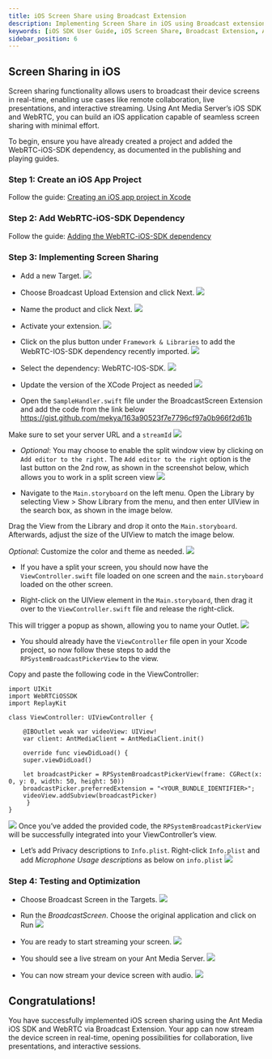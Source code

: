 ```yaml
---
title: iOS Screen Share using Broadcast Extension
description: Implementing Screen Share in iOS using Broadcast extension 
keywords: [iOS SDK User Guide, iOS Screen Share, Broadcast Extension, Ant Media Server Documentation, Ant Media Server Tutorials]
sidebar_position: 6
---
```


## Screen Sharing in iOS

Screen sharing functionality allows users to broadcast their device screens in real-time, enabling use cases like remote collaboration, live presentations, and interactive streaming. Using Ant Media Server’s iOS SDK and WebRTC, you can build an iOS application capable of seamless screen sharing with minimal effort.

To begin, ensure you have already created a project and added the WebRTC-iOS-SDK dependency, as documented in the publishing and playing guides.

### Step 1: Create an iOS App Project

Follow the guide: [Creating an iOS app project in Xcode](/guides/developer-sdk-and-api/sdk-integration/ios-sdk/xcode-project/)

### Step 2: Add WebRTC-iOS-SDK Dependency

Follow the guide: [Adding the WebRTC-iOS-SDK dependency](/guides/developer-sdk-and-api/sdk-integration/ios-sdk/ios-dependency/)

### Step 3: Implementing Screen Sharing

- Add a new Target.
![](@site/static/img/ios-screen-share/ios-be08.png)

- Choose Broadcast Upload Extension and click Next.
![](@site/static/img/ios-screen-share/ios-be09.png)

- Name the product and click Next.
![](@site/static/img/ios-screen-share/ios-be10.png)

- Activate your extension.
![](@site/static/img/ios-screen-share/ios-be11.png)

- Click on the plus button under `Framework & Libraries` to add the WebRTC-IOS-SDK dependency recently imported.
![](@site/static/img/ios-screen-share/ios-be12.png)

- Select the dependency: WebRTC-IOS-SDK.
![](@site/static/img/ios-screen-share/ios-be13.png)

- Update the version of the XCode Project as needed
![](@site/static/img/ios-screen-share/ios-be14.png)

- Open the `SampleHandler.swift` file under the BroadcastScreen Extension and add the code from the link below https://gist.github.com/mekya/163a90523f7e7796cf97a0b966f2d61b

Make sure to set your server URL and a `streamId`
![](@site/static/img/ios-screen-share/ios-be15.png)

- *Optional*: You may choose to enable the split window view by clicking on `Add editor to the right.`
The `Add editor to the right` option is the last button on the 2nd row, as shown in the screenshot below, which allows you to work in a split screen view
![](@site/static/img/ios-screen-share/ios-be16.png)

- Navigate to the `Main.storyboard` on the left menu. Open the Library by selecting View > Show Library from the menu, and then enter UIView in the search box, as shown in the image below.

Drag the View from the Library and drop it onto the `Main.storyboard`. Afterwards, adjust the size of the UIView to match the image below.

*Optional*: Customize the color and theme as needed.
![](@site/static/img/ios-screen-share/ios-be17.png)

- If you have a split your screen, you should now have the `ViewController.swift` file loaded on one screen and the `main.storyboard` loaded on the other screen.

- Right-click on the UIView element in the `Main.storyboard`, then drag it over to the `ViewController.swift` file and release the right-click.

This will trigger a popup as shown, allowing you to name your Outlet.
![](@site/static/img/ios-screen-share/ios-be18.png)

- You should already have the `ViewController` file open in your Xcode project, so now follow these steps to add the `RPSystemBroadcastPickerView` to the view.

Copy and paste the following code in the ViewController:
```
import UIKit
import WebRTCiOSSDK
import ReplayKit

class ViewController: UIViewController {

    @IBOutlet weak var videoView: UIView!
    var client: AntMediaClient = AntMediaClient.init()

    override func viewDidLoad() {
 	super.viewDidLoad()

	let broadcastPicker = RPSystemBroadcastPickerView(frame: CGRect(x: 0, y: 0, width: 50, height: 50))
	broadcastPicker.preferredExtension = "<YOUR_BUNDLE_IDENTIFIER>";
	videoView.addSubview(broadcastPicker)
     }
}
```
![](@site/static/img/ios-screen-share/ios-be19.png)
Once you’ve added the provided code, the `RPSystemBroadcastPickerView` will be successfully integrated into your ViewController’s view.

- Let’s add Privacy descriptions to `Info.plist`. Right-click `Info.plist` and add *Microphone Usage descriptions* as below on `info.plist`
![](@site/static/img/ios-screen-share/ios-be20.png)

### Step 4: Testing and Optimization
- Choose Broadcast Screen in the Targets.
![](@site/static/img/ios-screen-share/ios-be21.png)

- Run the *BroadcastScreen*. Choose the original application and click on Run
![](@site/static/img/ios-screen-share/ios-be22.png)

- You are ready to start streaming your screen.
![](@site/static/img/ios-screen-share/ios-be23.png)

- You should see a live stream on your Ant Media Server.
![](@site/static/img/ios-screen-share/ios-be24.png)

- You can now stream your device screen with audio.
![](@site/static/img/ios-screen-share/ios-be25.png)

## Congratulations!

You have successfully implemented iOS screen sharing using the Ant Media iOS SDK and WebRTC via Broadcast Extension. Your app can now stream the device screen in real-time, opening possibilities for collaboration, live presentations, and interactive sessions.

